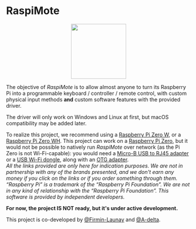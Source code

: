 # RaspiMote

<div align="center">
  <img src="https://github.com/A-delta/RaspiMote/raw/main/logo/RaspiMote_logo_500px.png" width="150">
</div>

The objective of *RaspiMote* is to allow almost anyone to turn its Raspberry Pi into a programmable keyboard / controller / remote control, with custom physical input methods **and** custom software features with the provided driver.  

The driver will only work on Windows and Linux at first, but macOS compatibility may be added later.  

To realize this project, we recommend using a [Raspberry Pi Zero W](https://www.raspberrypi.org/products/raspberry-pi-zero-w/), or a [Raspberry Pi Zero WH](https://www.adafruit.com/product/3708). This project can work on a [Raspberry Pi Zero](https://www.raspberrypi.org/products/raspberry-pi-zero/), but it would not be possible to natively run *RaspiMote* over network (as the Pi Zero is not Wi-Fi-capable): you would need a [Micro-B USB to RJ45 adapter](https://www.amazon.com/dp/B00RM3KXAU) or a [USB Wi-Fi dongle](https://www.amazon.com/dp/B008IFXQFU/), along with an [OTG adapter](https://www.amazon.com/dp/B00LN3LQKQ/).  
*All the links provided are only here for indication purposes. We are not in partnership with any of the brands presented, and we don't earn any money if you click on the links or if you order something through them.* *“Raspberry Pi” is a trademark of the “Raspberry Pi Foundation”. We are not in any kind of relationship with the “Raspberry Pi Foundation”. This software is provided by independent developers.*  
  
**For now, the project IS NOT ready, but it's under active development.**  
  
This project is co-developed by [@Firmin-Launay](https://github.com/Firmin-Launay) and [@A-delta](https://github.com/A-delta).
